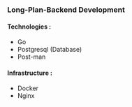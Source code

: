 ### Long-Plan-Backend Development
#### Technologies : 

- Go
- Postgresql (Database)
- Post-man
        
#### Infrastructure :

- Docker
- Nginx




